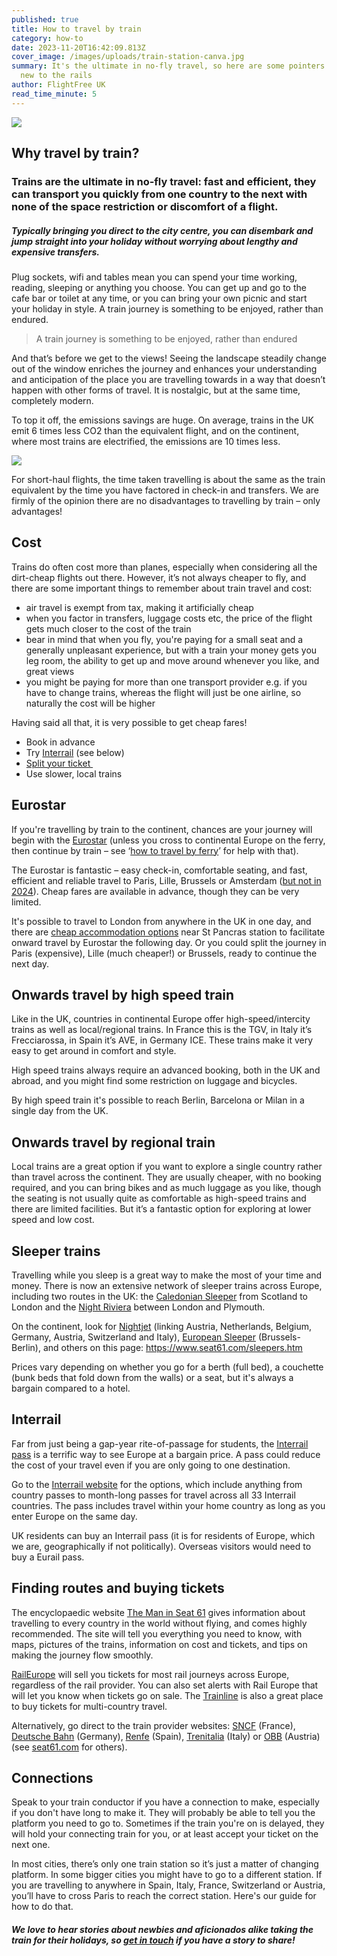 ```yaml
---
published: true
title: How to travel by train
category: how-to
date: 2023-11-20T16:42:09.813Z
cover_image: /images/uploads/train-station-canva.jpg
summary: It's the ultimate in no-fly travel, so here are some pointers if you're
  new to the rails
author: FlightFree UK
read_time_minute: 5
---
```

![](/images/uploads/train_countryside_canva.jpg)

## Why travel by train?

### Trains are the ultimate in no-fly travel: fast and efficient, they can transport you quickly from one country to the next with none of the space restriction or discomfort of a flight. 

##### Typically bringing you direct to the city centre, you can disembark and jump straight into your holiday without worrying about lengthy and expensive transfers.

Plug sockets, wifi and tables mean you can spend your time working, reading, sleeping or anything you choose. You can get up and go to the cafe bar or toilet at any time, or you can bring your own picnic and start your holiday in style. A train journey is something to be enjoyed, rather than endured.

> A train journey is something to be enjoyed, rather than endured

And that’s before we get to the views! Seeing the landscape steadily change out of the window enriches the journey and enhances your understanding and anticipation of the place you are travelling towards in a way that doesn’t happen with other forms of travel. It is nostalgic, but at the same time, completely modern. 

To top it off, the emissions savings are huge. On average, trains in the UK emit 6 times less CO2 than the equivalent flight, and on the continent, where most trains are electrified, the emissions are 10 times less. 

![](/images/uploads/london-barcelona.jpg)

For short-haul flights, the time taken travelling is about the same as the train equivalent by the time you have factored in check-in and transfers. We are firmly of the opinion there are no disadvantages to travelling by train – only advantages!

## Cost

Trains do often cost more than planes, especially when considering all the dirt-cheap flights out there. However, it’s not always cheaper to fly, and there are some important things to remember about train travel and cost:

* air travel is exempt from tax, making it artificially cheap
* when you factor in transfers, luggage costs etc, the price of the flight gets much closer to the cost of the train
* bear in mind that when you fly, you're paying for a small seat and a generally unpleasant experience, but with a train your money gets you leg room, the ability to get up and move around whenever you like, and great views
* you might be paying for more than one transport provider e.g. if you have to change trains, whereas the flight will just be one airline, so naturally the cost will be higher

Having said all that, it is very possible to get cheap fares! 

* Book in advance
* Try [Interrail](https://www.interrail.eu/en) (see below)
* [Split your ticket ](https://www.splitmyfare.co.uk)
* Use slower, local trains

## Eurostar

If you're travelling by train to the continent, chances are your journey will begin with the [Eurostar](https://www.eurostar.com/uk-en) (unless you cross to continental Europe on the ferry, then continue by train – see ‘[how to travel by ferry](/post/how-to-travel-by-ferry/)’ for help with that). 

The Eurostar is fantastic – easy check-in, comfortable seating, and fast, efficient and reliable travel to Paris, Lille, Brussels or Amsterdam ([but not in 2024](https://www.euronews.com/travel/2023/06/05/eurostars-london-amsterdam-trains-to-be-suspended-for-almost-a-year-from-2024)). Cheap fares are available in advance, though they can be very limited. 

It's possible to travel to London from anywhere in the UK in one day, and there are [cheap accommodation options](https://www.premierinn.com/gb/en/hotels/england/greater-london/london/hub-london-kings-cross.html) near St Pancras station to facilitate onward travel by Eurostar the following day. Or you could split the journey in Paris (expensive), Lille (much cheaper!) or Brussels, ready to continue the next day.

## O﻿nwards travel by high speed train

Like in the UK, countries in continental Europe offer high-speed/intercity trains as well as local/regional trains. In France this is the TGV, in Italy it’s Frecciarossa, in Spain it’s AVE, in Germany ICE. These trains make it very easy to get around in comfort and style. 

High speed trains always require an advanced booking, both in the UK and abroad, and you might find some restriction on luggage and bicycles.

By high speed train it's possible to reach Berlin, Barcelona or Milan in a single day from the UK.

## Onwards travel by regional train

Local trains are a great option if you want to explore a single country rather than travel across the continent. They are usually cheaper, with no booking required, and you can bring bikes and as much luggage as you like, though the seating is not usually quite as comfortable as high-speed trains and there are limited facilities. But it’s a fantastic option for exploring at lower speed and low cost.

## Sleeper trains

Travelling while you sleep is a great way to make the most of your time and money. There is now an extensive network of sleeper trains across Europe, including two routes in the UK: the [Caledonian Sleeper](https://www.sleeper.scot/) from Scotland to London and the [Night Riviera](https://www.gwr.com/travelling-with-us/night-riviera-sleeper) between London and Plymouth. 

On the continent, look for [Nightjet](https://www.nightjet.com/en/) (linking Austria, Netherlands, Belgium, Germany, Austria, Switzerland and Italy), [European Sleeper](https://www.europeansleeper.eu/en) (Brussels-Berlin), and others on this page: <https://www.seat61.com/sleepers.htm> 

Prices vary depending on whether you go for a berth (full bed), a couchette (bunk beds that fold down from the walls) or a seat, but it's always a bargain compared to a hotel. 

## Interrail

Far from just being a gap-year rite-of-passage for students, the [Interrail pass](https://www.interrail.eu/en/interrail-passes/global-pass) is a terrific way to see Europe at a bargain price. A pass could reduce the cost of your travel even if you are only going to one destination.

Go to the [Interrail website](https://www.interrail.eu/en) for the options, which include anything from country passes to month-long passes for travel across all 33 Interrail countries. The pass includes travel within your home country as long as you enter Europe on the same day.

UK residents can buy an Interrail pass (it is for residents of Europe, which we are, geographically if not politically). Overseas visitors would need to buy a Eurail pass.

## Finding routes and buying tickets

The encyclopaedic website [The Man in Seat 61](http://seat61.com) gives information about travelling to every country in the world without flying, and comes highly recommended. The site will tell you everything you need to know, with maps, pictures of the trains, information on cost and tickets, and tips on making the journey flow smoothly. 

[RailEurope](https://www.raileurope.com/) will sell you tickets for most rail journeys across Europe, regardless of the rail provider. You can also set alerts with Rail Europe that will let you know when tickets go on sale. The [Trainline](https://www.thetrainline.com/) is also a great place to buy tickets for multi-country travel.

Alternatively, go direct to the train provider websites: [SNCF](https://www.sncf.com/en) (France), [Deutsche Bahn](https://int.bahn.de/en) (Germany), [Renfe](https://www.renfe.com/es/en) (Spain), [Trenitalia](https://www.trenitalia.com/en.html) (Italy) or [OBB](https://www.oebb.at/en/) (Austria) (see [seat61.com](http://seat61.com) for others).

## Connections 

Speak to your train conductor if you have a connection to make, especially if you don't have long to make it. They will probably be able to tell you the platform you need to go to. Sometimes if the train you're on is delayed, they will hold your connecting train for you, or at least accept your ticket on the next one. 

In most cities, there’s only one train station so it’s just a matter of changing platform. In some bigger cities you might have to go to a different station. If you are travelling to anywhere in Spain, Italy, France, Switzerland or Austria, you’ll have to cross Paris to reach the correct station. Here's our guide for how to do that. 

##### W﻿e love to hear stories about newbies and aficionados alike taking the train for their holidays, so [get in touch](<mailto: info@flightfree.co.uk>) if you have a story to share!